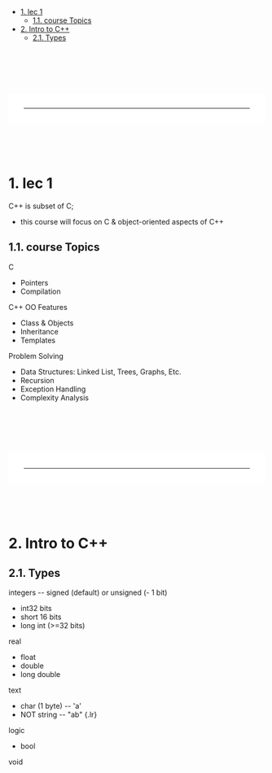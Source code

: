 - [1. lec 1](#1-lec-1)
  - [1.1. course Topics](#11-course-topics)
- [2. Intro to C++](#2-intro-to-c)
  - [2.1. Types](#21-types)


<!--------------------------------{.gray}------------------------------>






<hr style="border:30px solid #FFFF; margin: 100px 0 100px 0; {.gray}"> </hr>






<!--------------------------------{.gray}------------------------------>

<div style="page-break-after: always;"></div>

# 1. lec 1
C++ is subset of C;
- this course will focus on C & object-oriented aspects of C++

## 1.1. course Topics

C
- Pointers
- Compilation

C++ OO Features
- Class & Objects
- Inheritance
- Templates

Problem Solving
- Data Structures: Linked List, Trees, Graphs, Etc.
- Recursion
- Exception Handling
- Complexity Analysis

<!--------------------------------{.gray}------------------------------>






<hr style="border:30px solid #FFFF; margin: 100px 0 100px 0; {.gray}"> </hr>






<!--------------------------------{.gray}------------------------------>
<div style="page-break-after: always;"></div>


# 2. Intro to C++
## 2.1. Types

integers -- signed (default) or unsigned (- 1 bit)
- int32 bits
- short 16 bits
- long int (>=32 bits)

real
- float
- double
- long double

text
- char (1 byte) -- 'a'
- NOT string -- "ab" {.lr}

logic
- bool

void